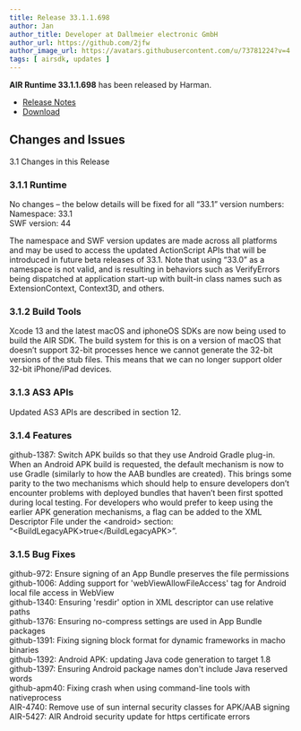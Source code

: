 ```yaml
---
title: Release 33.1.1.698
author: Jan
author_title: Developer at Dallmeier electronic GmbH
author_url: https://github.com/2jfw
author_image_url: https://avatars.githubusercontent.com/u/73781224?v=4
tags: [ airsdk, updates ]
---
```


**AIR Runtime 33.1.1.698** has been released by Harman.


- [Release Notes](https://airsdk.harman.com/api/versions/33.1.1.698/release-notes/Release_Notes_AIR_SDK_33.1.1.698.pdf)
- [Download](https://airsdk.harman.com/download/33.1.1.698)



## Changes and Issues
3.1 Changes in this Release  

### 3.1.1 Runtime  
No changes – the below details will be fixed for all “33.1” version numbers:  
Namespace: 33.1  
SWF version: 44  
  
The namespace and SWF version updates are made across all platforms and may be used to access the
updated ActionScript APIs that will be introduced in future beta releases of 33.1.
Note that using “33.0” as a namespace is not valid, and is resulting in behaviors such as VerifyErrors being
dispatched at application start-up with built-in class names such as ExtensionContext, Context3D, and others.
  
### 3.1.2 Build Tools  
Xcode 13 and the latest macOS and iphoneOS SDKs are now being used to build the AIR SDK.
The build system for this is on a version of macOS that doesn’t support 32-bit processes hence we cannot
generate the 32-bit versions of the stub files. This means that we can no longer support older 32-bit
iPhone/iPad devices.
  
### 3.1.3 AS3 APIs  
Updated AS3 APIs are described in section 12.
  
### 3.1.4 Features  
github-1387: Switch APK builds so that they use Android Gradle plug-in. When an Android APK build is
requested, the default mechanism is now to use Gradle (similarly to how the AAB bundles are created). This
brings some parity to the two mechanisms which should help to ensure developers don’t encounter problems
with deployed bundles that haven’t been first spotted during local testing.
For developers who would prefer to keep using the earlier APK generation mechanisms, a flag can be added
to the XML Descriptor File under the &lt;android&gt; section: “&lt;BuildLegacyAPK&gt;true&lt;/BuildLegacyAPK&gt;”.
  
### 3.1.5 Bug Fixes  
github-972: Ensure signing of an App Bundle preserves the file permissions  
github-1006: Adding support for 'webViewAllowFileAccess' tag for Android local file access in WebView  
github-1340: Ensuring 'resdir' option in XML descriptor can use relative paths  
github-1376: Ensuring no-compress settings are used in App Bundle packages  
github-1391: Fixing signing block format for dynamic frameworks in macho binaries  
github-1392: Android APK: updating Java code generation to target 1.8  
github-1397: Ensuring Android package names don't include Java reserved words  
github-apm40: Fixing crash when using command-line tools with nativeprocess  
AIR-4740: Remove use of sun internal security classes for APK/AAB signing  
AIR-5427: AIR Android security update for https certificate errors  
